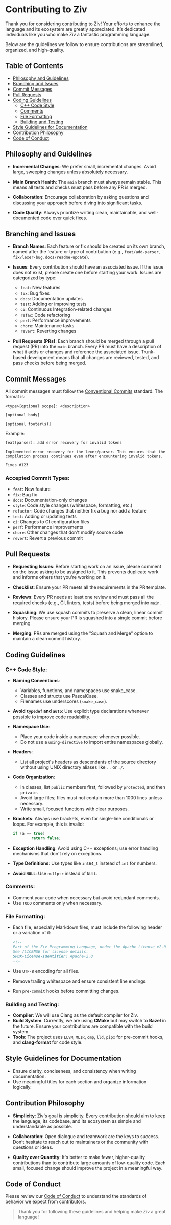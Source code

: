 <!--
Part of the Ziv Programming Language, under the Apache License v2.0.
See /LICENSE for license details.
SPDX-License-Identifier: Apache-2.0
-->

# Contributing to Ziv

Thank you for considering contributing to Ziv! Your efforts to enhance the language and its ecosystem are greatly appreciated. It’s dedicated individuals like you who make Ziv a fantastic programming language.

Below are the guidelines we follow to ensure contributions are streamlined, organized, and high-quality.

## Table of Contents

- [Philosophy and Guidelines](#philosophy-and-guidelines)
- [Branching and Issues](#branching-and-issues)
- [Commit Messages](#commit-messages)
- [Pull Requests](#pull-requests)
- [Coding Guidelines](#coding-guidelines)
    - [C++ Code Style](#c-code-style)
    - [Comments](#comments)
    - [File Formatting](#file-formatting)
    - [Building and Testing](#building-and-testing)
- [Style Guidelines for Documentation](#style-guidelines-for-documentation)
- [Contribution Philosophy](#contribution-philosophy)
- [Code of Conduct](#code-of-conduct)

## Philosophy and Guidelines

- **Incremental Changes**: We prefer small, incremental changes. Avoid large, sweeping changes unless absolutely necessary.

- **Main Branch Health**: The `main` branch must always remain stable. This means all tests and checks must pass before any PR is merged.

- **Collaboration**: Encourage collaboration by asking questions and discussing your approach before diving into significant tasks.

- **Code Quality**: Always prioritize writing clean, maintainable, and well-documented code over quick fixes.
    

## Branching and Issues

- **Branch Names**: Each feature or fix should be created on its own branch, named after the feature or type of contribution (e.g., `feat/add-parser`, `fix/lexer-bug`, `docs/readme-update`).

- **Issues**: Every contribution should have an associated issue. If the issue does not exist, please create one before starting your work. Issues are categorized by type: 
    - `feat`: New features
    - `fix`: Bug fixes
    - `docs`: Documentation updates
    - `test`: Adding or improving tests
    - `ci`: Continuous Integration-related changes
    - `refac`: Code refactoring
    - `perf`: Performance improvements
    - `chore`: Maintenance tasks
    - `revert`: Reverting changes

- **Pull Requests (PRs)**: Each branch should be merged through a pull request (PR) into the `main` branch. Every PR must have a description of what it adds or changes and reference the associated issue. Trunk-based development means that all changes are reviewed, tested, and pass checks before being merged.

## Commit Messages

All commit messages must follow the [Conventional Commits](https://www.conventionalcommits.org/en/v1.0.0/) standard. The format is:

```
<type>[optional scope]: <description>

[optional body]

[optional footer(s)]
```

Example:

```
feat(parser): add error recovery for invalid tokens

Implemented error recovery for the lexer/parser. This ensures that the compilation process continues even after encountering invalid tokens.

Fixes #123
```

### Accepted Commit Types:

- `feat`: New feature
- `fix`: Bug fix
- `docs`: Documentation-only changes
- `style`: Code style changes (whitespace, formatting, etc.)
- `refactor`: Code changes that neither fix a bug nor add a feature
- `test`: Adding or updating tests
- `ci`: Changes to CI configuration files
- `perf`: Performance improvements
- `chore`: Other changes that don't modify source code
- `revert`: Revert a previous commit


## Pull Requests

- **Requesting Issues**: Before starting work on an issue, please comment on the issue asking to be assigned to it. This prevents duplicate work and informs others that you're working on it.

- **Checklist**: Ensure your PR meets all the requirements in the PR template.

- **Reviews**: Every PR needs at least one review and must pass all the required checks (e.g., CI, linters, tests) before being merged into `main`.

- **Squashing**: We use squash commits to preserve a clean, linear commit history. Please ensure your PR is squashed into a single commit before merging.

- **Merging**: PRs are merged using the "Squash and Merge" option to maintain a clean commit history.

## Coding Guidelines

### C++ Code Style:

- **Naming Conventions**:
    - Variables, functions, and namespaces use snake_case.
    - Classes and structs use PascalCase.
    - Filenames use underscores (`snake_case`).
    
- **Avoid `typedef` and `auto`**: Use explicit type declarations whenever possible to improve code readability.

- **Namespace Use**: 
    - Place your code inside a namespace whenever possible.
    - Do not use a `using-directive` to import entire namespaces globally.

- **Headers**:
    - List all project's headers as descendants of the source directory without using UNIX directory aliases like `..` or `./`.

- **Code Organization**:
    - In classes, list `public` members first, followed by `protected`, and then `private`.
    - Avoid large files; files must not contain more than 1000 lines unless necessary.
    - Write small, focused functions with clear purposes.

- **Brackets**: Always use brackets, even for single-line conditionals or loops. For example, this is invalid:

    ```cpp
    if (a == true)
            return false;
    ```

- **Exception Handling**: Avoid using C++ exceptions; use error handling mechanisms that don't rely on exceptions.

- **Type Definitions**: Use types like `int64_t` instead of `int` for numbers.

- **Avoid `NULL`**: Use `nullptr` instead of `NULL`.

### Comments:

- Comment your code when necessary but avoid redundant comments.
- Use `TODO` comments only when necessary.

### File Formatting:

- Each file, especially Markdown files, must include the following header or a variation of it:

    ```markdown
    <!--
    Part of the Ziv Programming Language, under the Apache License v2.0.
    See /LICENSE for license details.
    SPDX-License-Identifier: Apache-2.0
    -->
    ```

- Use `UTF-8` encoding for all files.

- Remove trailing whitespace and ensure consistent line endings.

- Run `pre-commit` hooks before committing changes.

### Building and Testing:

- **Compiler**: We will use Clang as the default compiler for Ziv.
- **Build System**: Currently, we are using **CMake** but may switch to **Bazel** in the future. Ensure your contributions are compatible with the build system.
- **Tools**: The project uses `LLVM`, `MLIR`, `omp`, `lld`, `pipx` for pre-commit hooks, and **clang-format** for code style.

## Style Guidelines for Documentation

- Ensure clarity, conciseness, and consistency when writing documentation. 
- Use meaningful titles for each section and organize information logically.

## Contribution Philosophy

- **Simplicity**: Ziv's goal is simplicity. Every contribution should aim to keep the language, its codebase, and its ecosystem as simple and understandable as possible.

- **Collaboration**: Open dialogue and teamwork are the keys to success. Don’t hesitate to reach out to maintainers or the community with questions or ideas.

- **Quality over Quantity**: It's better to make fewer, higher-quality contributions than to contribute large amounts of low-quality code. Each small, focused change should improve the project in a meaningful way.
    
## Code of Conduct

Please review our [Code of Conduct](CODE_OF_CONDUCT.md) to understand the standards of behavior we expect from contributors.

> Thank you for following these guidelines and helping make Ziv a great language!
